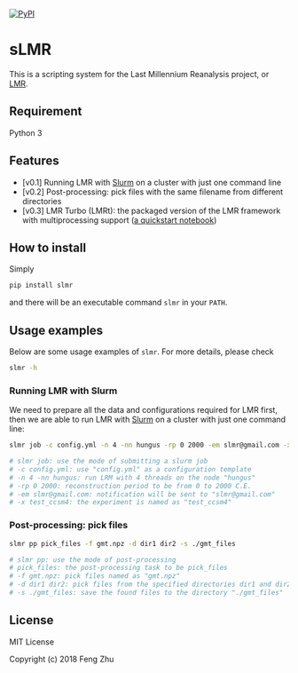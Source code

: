 [![PyPI](https://img.shields.io/pypi/v/slmr.svg)]()

# sLMR

This is a scripting system for the Last Millennium Reanalysis project,
or [LMR](https://atmos.washington.edu/~hakim/lmr/).

## Requirement
Python 3

## Features

+ [v0.1] Running LMR with [Slurm](https://slurm.schedmd.com/) on a cluster with just one command line
+ [v0.2] Post-processing: pick files with the same filename from different directories
+ [v0.3] LMR Turbo (LMRt): the packaged version of the LMR framework with multiprocessing support ([a quickstart notebook](https://nbviewer.jupyter.org/github/fzhu2e/sLMR/blob/master/notebooks/lmrt_quickstart.ipynb))

## How to install
Simply
```bash
pip install slmr
```
and there will be an executable command `slmr` in your `PATH`.

## Usage examples
Below are some usage examples of `slmr`.
For more details, please check
 ```bash
 slmr -h
 ```

### Running LMR with Slurm
We need to prepare all the data and configurations required for LMR first,
then we are able to run LMR with [Slurm](https://slurm.schedmd.com/) on a cluster
with just one command line:

```bash
slmr job -c config.yml -n 4 -nn hungus -rp 0 2000 -em slmr@gmail.com -x test_ccsm4

# slmr job: use the mode of submitting a slurm job
# -c config.yml: use "config.yml" as a configuration template
# -n 4 -nn hungus: run LRM with 4 threads on the node "hungus"
# -rp 0 2000: reconstruction period to be from 0 to 2000 C.E.
# -em slmr@gmail.com: notification will be sent to "slmr@gmail.com"
# -x test_ccsm4: the experiment is named as "test_ccsm4"
 ```

### Post-processing: pick files
```bash
slmr pp pick_files -f gmt.npz -d dir1 dir2 -s ./gmt_files

# slmr pp: use the mode of post-processing
# pick_files: the post-processing task to be pick_files
# -f gmt.npz: pick files named as "gmt.npz"
# -d dir1 dir2: pick files from the specified directories dir1 and dir2; more dirs can be followed
# -s ./gmt_files: save the found files to the directory "./gmt_files"
```

## License
MIT License

Copyright (c) 2018 Feng Zhu

